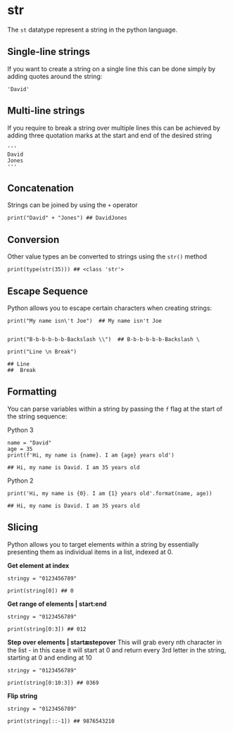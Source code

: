 # str

The `st` datatype represent a string in the python language.

## Single-line strings

If you want to create a string on a single line this can be done simply by adding quotes around the string:

```
'David'
```

## Multi-line strings

If you require to break a string over multiple lines this can be achieved by adding three quotation marks at the start and end of the desired string

```
'''
David
Jones
'''
```

## Concatenation

Strings can be joined by using the `+` operator

```
print("David" + "Jones") ## DavidJones

```

## Conversion

Other value types an be converted to strings using the `str()` method

```
print(type(str(35))) ## <class 'str'>

```

## Escape Sequence

Python allows you to escape certain characters when creating strings:

```
print("My name isn\'t Joe")  ## My name isn't Joe


print("B-b-b-b-b-b-Backslash \\")  ## B-b-b-b-b-b-Backslash \

print("Line \n Break")

## Line
##  Break
```

## Formatting

You can parse variables within a string by passing the `f` flag at the start of the string sequence:

Python 3

```
name = "David"
age = 35
print(f'Hi, my name is {name}. I am {age} years old')

## Hi, my name is David. I am 35 years old
```

Python 2

```
print('Hi, my name is {0}. I am {1} years old'.format(name, age))

## Hi, my name is David. I am 35 years old
```


## Slicing
Python allows you to target elements within a string by essentially presenting them as individual items in a list, indexed at 0.


**Get element at index**
```
stringy = "0123456789"

print(string[0]) ## 0

```

**Get range of elements | start:end**

```
stringy = "0123456789"

print(string[0:3]) ## 012

```


**Step over elements | start:end:stepover**
This will grab every nth character in the list - in this case it will start at 0 and return every 3rd letter in the string, starting at 0 and ending at 10

```
stringy = "0123456789"

print(string[0:10:3]) ## 0369

```


**Flip string**
```
stringy = "0123456789"

print(stringy[::-1]) ## 9876543210

```
